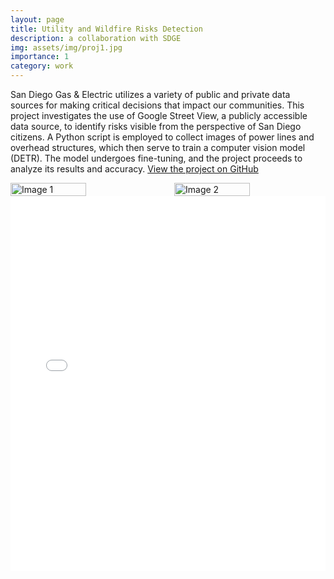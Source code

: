 ```yaml
---
layout: page
title: Utility and Wildfire Risks Detection
description: a collaboration with SDGE
img: assets/img/proj1.jpg
importance: 1
category: work
---
```


San Diego Gas & Electric utilizes a variety of public and private data sources for making critical decisions that impact our communities. This project investigates the use of Google Street View, a publicly accessible data source, to identify risks visible from the perspective of San Diego citizens. A Python script is employed to collect images of power lines and overhead structures, which then serve to train a computer vision model (DETR). The model undergoes fine-tuning, and the project proceeds to analyze its results and accuracy.
[View the project on GitHub](https://github.com/Derek-Wen/StreetViewRiskDetector-DSC180A)

<div style="display:flex; justify-content:space-between;">
  <img src="../../assets/img/proj1_1.png" alt="Image 1" style="width:50%; margin-right:10px;">
  <img src="../../assets/img/proj1_2.jpg" alt="Image 2" style="width:50%; margin-left:10px;">
</div>

<embed src="../../assets/pdf/DSC_Capstone_Quarter1_Project.pdf" type="application/pdf" width="100%" height="600px" />